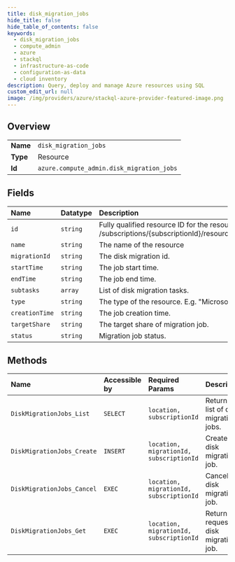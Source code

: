 ```yaml
---
title: disk_migration_jobs
hide_title: false
hide_table_of_contents: false
keywords:
  - disk_migration_jobs
  - compute_admin
  - azure    
  - stackql
  - infrastructure-as-code
  - configuration-as-data
  - cloud inventory
description: Query, deploy and manage Azure resources using SQL
custom_edit_url: null
image: /img/providers/azure/stackql-azure-provider-featured-image.png
---
```

  
    

## Overview
<table><tbody>
<tr><td><b>Name</b></td><td><code>disk_migration_jobs</code></td></tr>
<tr><td><b>Type</b></td><td>Resource</td></tr>
<tr><td><b>Id</b></td><td><code>azure.compute_admin.disk_migration_jobs</code></td></tr>
</tbody></table>

## Fields
| Name | Datatype | Description |
|:-----|:---------|:------------|
| `id` | `string` | Fully qualified resource ID for the resource. Ex - /subscriptions/{subscriptionId}/resourceGroups/{resourceGroupName}/providers/{resourceProviderNamespace}/{resourceType}/{resourceName} |
| `name` | `string` | The name of the resource |
| `migrationId` | `string` | The disk migration id. |
| `startTime` | `string` | The job start time. |
| `endTime` | `string` | The job end time. |
| `subtasks` | `array` | List of disk migration tasks. |
| `type` | `string` | The type of the resource. E.g. "Microsoft.Compute/virtualMachines" or "Microsoft.Storage/storageAccounts" |
| `creationTime` | `string` | The job creation time. |
| `targetShare` | `string` | The target share of migration job. |
| `status` | `string` | Migration job status. |
## Methods
| Name | Accessible by | Required Params | Description |
|:-----|:--------------|:----------------|:------------|
| `DiskMigrationJobs_List` | `SELECT` | `location, subscriptionId` | Returns a list of disk migration jobs. |
| `DiskMigrationJobs_Create` | `INSERT` | `location, migrationId, subscriptionId` | Create a disk migration job. |
| `DiskMigrationJobs_Cancel` | `EXEC` | `location, migrationId, subscriptionId` | Cancel a disk migration job. |
| `DiskMigrationJobs_Get` | `EXEC` | `location, migrationId, subscriptionId` | Returns the requested disk migration job. |
